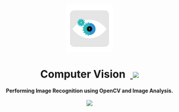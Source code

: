 <div align="center">
  <img src="img/logo_color.png" height="128" />
</div>
<h1 align="center">Computer Vision &nbsp;<a href="https://twitter.com/intent/tweet?text=Checkout+Computer+Vision%3A+Performing+Image+Recognition+and+Image+Analysis+on+AWS%2C+GCP+and+Azure&via=sidagarwal04&hashtags=CV,imageanalysis,aws,gcp,azure">
        <img src="https://img.shields.io/twitter/url/http/shields.io.svg?style=social&logo=twitter"/>
    </a></h1>
<div align="center">
  <strong>Performing Image Recognition using OpenCV and Image Analysis. </strong>
</div>
<br/>
<div align="center">  
    <!-- GitHub stars -->
    <a href="https://github.com/sidagarwal04/computervision-imageanalysis">
        <img src="https://img.shields.io/github/stars/sidagarwal04/computervision-imageanalysis.svg?style=social&logo=github&label=Stars"/>
    </a>
</div>   
